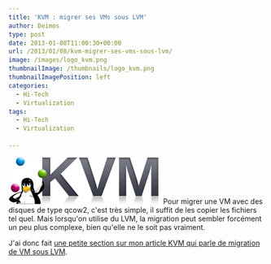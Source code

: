 ```yaml
---
title: 'KVM : migrer ses VMs sous LVM'
author: Deimos
type: post
date: 2013-01-08T11:00:30+00:00
url: /2013/01/08/kvm-migrer-ses-vms-sous-lvm/
image: /images/logo_kvm.png
thumbnailImage: /thumbnails/logo_kvm.png
thumbnailImagePosition: left
categories:
  - Hi-Tech
  - Virtualization
tags:
  - Hi-Tech
  - Virtualization

---
```

![Kvm-logo](/images/logo_kvm.png)
Pour migrer une VM avec des disques de type qcow2, c'est très simple, il suffit de les copier les fichiers tel quel. Mais lorsqu'on utilise du LVM, la migration peut sembler forcément un peu plus complexe, bien qu'elle ne le soit pas vraiment.

J'ai donc fait [une petite section sur mon article KVM qui parle de migration de VM sous LVM](http://wiki.deimos.fr/KVM_:_Mise_en_place_de_KVM#Transfert_a_LVM_disk_based_VM).